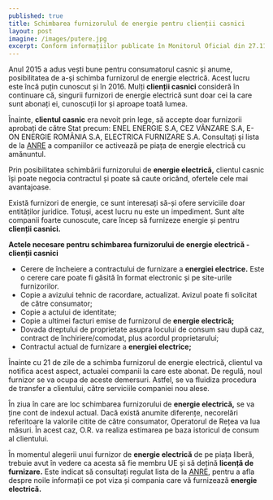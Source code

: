 ```yaml
---
published: true
title: Schimbarea furnizorulul de energie pentru clienții casnici
layout: post
imagine: /images/putere.jpg
excerpt: Conform informațiilor publicate în Monitorul Oficial din 27.11.2014. Acest lucru este încă puțin cunoscut și în 2016.
---
```



Anul 2015 a adus vești bune pentru consumatorul casnic și anume, posibilitatea de a-și schimba furnizorul de energie electrică. Acest lucru este încă puțin cunoscut și în 2016. Mulți **clienții casnici** consideră în continuare că, singurii furnizori de energie electrică sunt doar cei la care sunt abonați ei, cunoscuții lor și aproape toată lumea.

Înainte, **clientul casnic** era nevoit prin lege, să accepte doar furnizorii aprobați de către Stat precum: ENEL ENERGIE S.A, CEZ VÂNZARE S.A, E-ON ENERGIE ROMÂNIA S.A, ELECTRICA FURNIZARE S.A. Consultați și  lista de la [ANRE](http://www.anre.ro/ro/info-consumatori/operatori-economici/energie-electrica1391006213/furnizare-catre-consumatori1391006442) a companiilor ce activează pe piața de energie electrică cu amănuntul.

Prin posibilitatea schimbării furnizorului de **energie electrică,** clientul casnic își poate negocia contractul și poate să caute oricând, ofertele cele mai avantajoase.

Există furnizori de energie, ce sunt interesați să-și ofere serviciile doar entităților juridice. Totuși, acest lucru nu este un impediment. Sunt alte companii foarte cunoscute, care încep să furnizeze energie și pentru **clienții casnici.**


**Actele necesare pentru schimbarea furnizorului de energie electrică - clienții casnici**

- Cerere de încheiere a contractului de furnizare a **energiei electrice.** Este o cerere care poate fi găsită în format electronic și pe site-urile furnizorilor.
- Copie a avizului tehnic de racordare, actualizat. Avizul poate fi solicitat de către consumator;
- Copie a actului de identitate;
- Copie a ultimei facturi emise de furnizorul de **energie electrică;**
- Dovada dreptului de proprietate asupra locului de consum sau după caz, contract de închiriere/comodat, plus acordul proprietarului;
- Contractul actual de furnizare a **energiei electrice;**

Înainte cu 21 de zile de a schimba furnizorul de energie electrică, clientul va notifica acest aspect, actualei companii la care este abonat. De regulă, noul furnizor se va ocupa de aceste demersuri. Astfel, se va fluidiza procedura de transfer a clientului, către serviciile companiei nou alese.

În ziua în care are loc schimbarea furnizorului de **energie electrică,** se va ține cont de indexul actual. Dacă există anumite diferențe, necorelări referitoare la valorile citite de către consumator, Operatorul de Rețea va lua măsuri. În acest caz, O.R. va realiza estimarea pe baza istoricul de consum al clientului.

În momentul alegerii unui furnizor de **energie electrică** de pe piața liberă, trebuie avut în vedere ca acesta să fie membru UE și să dețină **licență de furnizare.**
Este indicat să consultați regulat lista de la [ANRE](http://www.anre.ro/ro/info-consumatori/operatori-economici/energie-electrica1391006213/furnizare-catre-consumatori1391006442), pentru a afla despre noile informații ce pot viza și compania care vă furnizează **energie electrică.**
